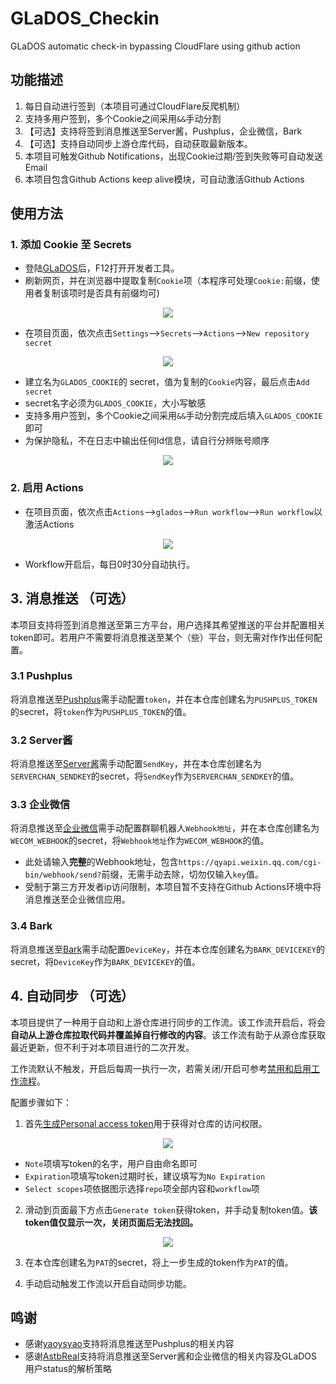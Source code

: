 # GLaDOS_Checkin
GLaDOS automatic check-in bypassing CloudFlare using github action

## 功能描述
1. 每日自动进行签到（本项目可通过CloudFlare反爬机制）
2. 支持多用户签到，多个Cookie之间采用`&&`手动分割
3. 【可选】支持将签到消息推送至Server酱，Pushplus，企业微信，Bark
4. 【可选】支持自动同步上游仓库代码，自动获取最新版本。
5. 本项目可触发Github Notifications，出现Cookie过期/签到失败等可自动发送Email
6. 本项目包含Github Actions keep alive模块，可自动激活Github Actions

## 使用方法

### 1. 添加 Cookie 至 Secrets
- 登陆[GLaDOS](https://glados.rocks/)后，F12打开开发者工具。
- 刷新网页，并在浏览器中提取复制`Cookie`项（本程序可处理`Cookie:`前缀，使用者复制该项时是否具有前缀均可)

<p align="center">
  <img src="imgs/Step1.png" />
</p>

- 在项目页面，依次点击`Settings`-->`Secrets`-->`Actions`-->`New repository secret`
<p align="center">
  <img src="imgs/Step2.png" />
</p>

- 建立名为`GLADOS_COOKIE`的 secret，值为复制的`Cookie`内容，最后点击`Add secret`
- secret名字必须为`GLADOS_COOKIE`，大小写敏感
- 支持多用户签到，多个Cookie之间采用`&&`手动分割完成后填入`GLADOS_COOKIE`即可
- 为保护隐私，不在日志中输出任何Id信息，请自行分辨账号顺序

<p align="center">
  <img src="imgs/Step3.png" />
</p>

### 2. 启用 Actions
- 在项目页面，依次点击`Actions`-->`glados`-->`Run workflow`-->`Run workflow`以激活Actions

<p align="center">
  <img src="imgs/Step4.png" />
</p>

- Workflow开启后，每日0时30分自动执行。

## 3. 消息推送 （可选）
本项目支持将签到消息推送至第三方平台，用户选择其希望推送的平台并配置相关token即可。若用户不需要将消息推送至某个（些）平台，则无需对作作出任何配置。

### 3.1 Pushplus
将消息推送至[Pushplus](https://www.pushplus.plus)需手动配置`token`，并在本仓库创建名为`PUSHPLUS_TOKEN`的secret，将`token`作为`PUSHPLUS_TOKEN`的值。

### 3.2 Server酱
将消息推送至[Server酱](https://sct.ftqq.com/sendkey)需手动配置`SendKey`，并在本仓库创建名为`SERVERCHAN_SENDKEY`的secret，将`SendKey`作为`SERVERCHAN_SENDKEY`的值。

### 3.3 企业微信
将消息推送至[企业微信](https://sct.ftqq.com/sendkey)需手动配置群聊机器人`Webhook地址`，并在本仓库创建名为`WECOM_WEBHOOK`的secret，将`Webhook地址`作为`WECOM_WEBHOOK`的值。

- 此处请输入<b>完整</b>的Webhook地址，包含`https://qyapi.weixin.qq.com/cgi-bin/webhook/send?`前缀，无需手动去除，切勿仅输入`key`值。
- 受制于第三方开发者ip访问限制，本项目暂不支持在Github Actions环境中将消息推送至企业微信应用。

### 3.4 Bark
将消息推送至[Bark](https://github.com/Finb/Bark)需手动配置`DeviceKey`，并在本仓库创建名为`BARK_DEVICEKEY`的secret，将`DeviceKey`作为`BARK_DEVICEKEY`的值。

## 4. 自动同步 （可选）

本项目提供了一种用于自动和上游仓库进行同步的工作流。该工作流开启后，将会<b>自动从上游仓库拉取代码并覆盖掉自行修改的内容</b>。该工作流有助于从源仓库获取最近更新，但不利于对本项目进行的二次开发。

工作流默认不触发，开启后每周一执行一次，若需关闭/开启可参考[禁用和启用工作流程](https://docs.github.com/cn/enterprise-server@3.3/actions/managing-workflow-runs/disabling-and-enabling-a-workflow)。

配置步骤如下：
1. 首先[生成Personal access token](https://github.com/settings/tokens/new)用于获得对仓库的访问权限。

<p align="center">
  <img src="imgs/NewPAT.png" />
</p>

- `Note`项填写token的名字，用户自由命名即可
- `Expiration`项填写token过期时长，建议填写为`No Expiration`
- `Select scopes`项依据图示选择`repo`项全部内容和`workflow`项

2. 滑动到页面最下方点击`Generate token`获得token，并手动复制token值。<b>该token值仅显示一次，关闭页面后无法找回。</b>

<p align="center">
  <img src="imgs/PATtoken.png" />
</p>

3. 在本仓库创建名为`PAT`的secret，将上一步生成的token作为`PAT`的值。

4. 手动启动触发工作流以开启自动同步功能。

## 鸣谢
- 感谢[yaoysyao](https://github.com/yaoysyao)支持将消息推送至Pushplus的相关内容
- 感谢[AstbReal](https://github.com/AstbReal)支持将消息推送至Server酱和企业微信的相关内容及GLaDOS用户status的解析策略
